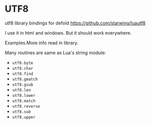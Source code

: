 # UTF8

utf8 library bindings for defold
https://github.com/starwing/luautf8

I use it in html and windows. But it should work everywhere.

Examples.More info read in library.

Many routines are same as Lua's string module:
- `utf8.byte`
- `utf8.char`
- `utf8.find`
- `utf8.gmatch`
- `utf8.gsub`
- `utf8.len`
- `utf8.lower`
- `utf8.match`
- `utf8.reverse`
- `utf8.sub`
- `utf8.upper`



